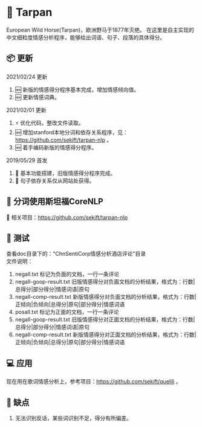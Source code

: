 # 🎨 Tarpan
European Wild Horse(Tarpan)，欧洲野马于1877年灭绝。 在这里是自主实现的中文细粒度情感分析程序，能够给出词语、句子、段落的具体得分。<br />
  
## 📦 更新
2021/02/24 更新
   1. 🆕 新版的情感得分程序基本完成，增加情感倾向值。
   2. 🆕 更新情感词典。
   
2021/02/01 更新
   1. ⚡ 优化代码，整改文件读取。
   2. 🆕 增加stanford本地分词和依存关系程序，见：https://github.com/sekift/tarpan-nlp 。
   3. 🆕 着手编码新版的情感得分程序。

2019/05/29 首发
   1. 🤖 基本功能搭建，旧版情感得分程序完成。
   2. 🤖 句子依存关系仅从网站处获得。

## 🌰 分词使用斯坦福CoreNLP
🔗 相关项目：https://github.com/sekift/tarpan-nlp<br />

## 🤖 测试
查看doc目录下的："ChnSentiCorp情感分析酒店评论"目录<br/>
文件说明：<br/>
1. negall.txt 标记为负面的文档，一行一条评论
2. negall-goop-result.txt 旧版情感得分对负面文档的分析结果，格式为：行数|总得分|部分得分|情感词语|原句
3. negall-comp-result.txt 新版情感得分对负面文档的分析结果，格式为：行数|正倾向|负倾向|总得分|原句|部分得分|情感词语
4. posall.txt 标记为正面的文档，一行一条评论
5. negall-goop-result.txt 旧版情感得分对正面文档的分析结果，格式为：行数|总得分|部分得分|情感词语|原句
6. negall-comp-result.txt 新版情感得分对正面文档的分析结果，格式为：行数|正倾向|负倾向|总得分|原句|部分得分|情感词语

## 💻 应用
现在用在歌词情感分析上，参考项目：https://github.com/sekift/quelili 。<br />

## 🌈 缺点
1. 无法识别反话，某些词识别不足，得分有所偏差。
